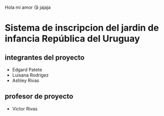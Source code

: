 Hola mi amor 😘 jajaja 
#  Sistema de inscripcion del jardin de infancia República del Uruguay 

## integrantes del proyecto
- Edgard Patete
- Luisana Rodrigez
- Ashley Rivas

## profesor de proyecto
- Victor Rivas
